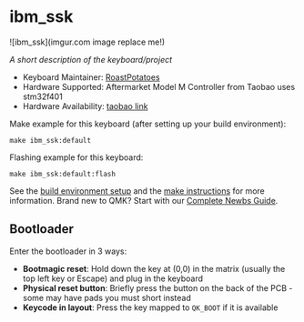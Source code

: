 # ibm_ssk

![ibm_ssk](imgur.com image replace me!)

*A short description of the keyboard/project*

* Keyboard Maintainer: [RoastPotatoes](https://github.com/RoastPotatoes)
* Hardware Supported: Aftermarket Model M Controller from Taobao uses stm32f401
* Hardware Availability: [taobao link](https://h5.m.goofish.com/item?id=656161512104&spm=widle.12011849.0.0)

Make example for this keyboard (after setting up your build environment):

    make ibm_ssk:default

Flashing example for this keyboard:

    make ibm_ssk:default:flash

See the [build environment setup](https://docs.qmk.fm/#/getting_started_build_tools) and the [make instructions](https://docs.qmk.fm/#/getting_started_make_guide) for more information. Brand new to QMK? Start with our [Complete Newbs Guide](https://docs.qmk.fm/#/newbs).

## Bootloader

Enter the bootloader in 3 ways:

* **Bootmagic reset**: Hold down the key at (0,0) in the matrix (usually the top left key or Escape) and plug in the keyboard
* **Physical reset button**: Briefly press the button on the back of the PCB - some may have pads you must short instead
* **Keycode in layout**: Press the key mapped to `QK_BOOT` if it is available

